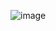 ![image](https://user-images.githubusercontent.com/88237437/159334117-6074e290-63fa-418c-b574-b25ba31d23c2.png)
